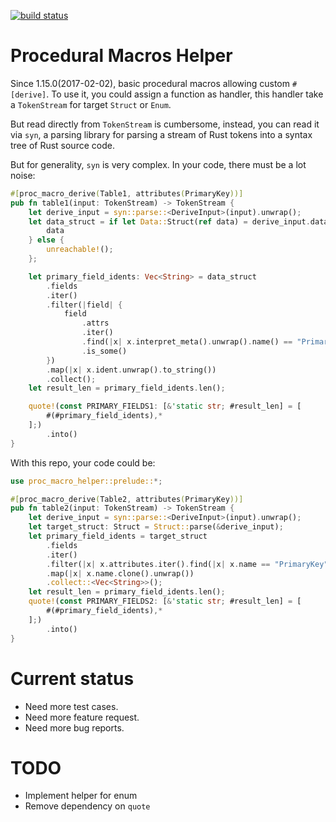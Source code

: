 [![build status](https://api.travis-ci.org/DCjanus/proc_macro_helper.svg?branch=master)](https://travis-ci.org/DCjanus/proc_macro_helper)

# Procedural Macros Helper

Since 1.15.0(2017-02-02), basic procedural macros allowing custom `#[derive]`. To use it, you could assign a function as handler, this handler take a `TokenStream` for target `Struct` or `Enum`.

But read directly from `TokenStream` is cumbersome, instead, you can read it via `syn`, a parsing library for parsing a stream of Rust tokens into a syntax tree of Rust source code. 

But for generality, `syn` is very complex. In your code, there must be a lot noise:

```rust
#[proc_macro_derive(Table1, attributes(PrimaryKey))]
pub fn table1(input: TokenStream) -> TokenStream {
    let derive_input = syn::parse::<DeriveInput>(input).unwrap();
    let data_struct = if let Data::Struct(ref data) = derive_input.data {
        data
    } else {
        unreachable!();
    };

    let primary_field_idents: Vec<String> = data_struct
        .fields
        .iter()
        .filter(|field| {
            field
                .attrs
                .iter()
                .find(|x| x.interpret_meta().unwrap().name() == "PrimaryKey")
                .is_some()
        })
        .map(|x| x.ident.unwrap().to_string())
        .collect();
    let result_len = primary_field_idents.len();

    quote!(const PRIMARY_FIELDS1: [&'static str; #result_len] = [
        #(#primary_field_idents),*
    ];)
        .into()
}
```

With this repo, your code could be:

```rust
use proc_macro_helper::prelude::*;

#[proc_macro_derive(Table2, attributes(PrimaryKey))]
pub fn table2(input: TokenStream) -> TokenStream {
    let derive_input = syn::parse::<DeriveInput>(input).unwrap();
    let target_struct: Struct = Struct::parse(&derive_input);
    let primary_field_idents = target_struct
        .fields
        .iter()
        .filter(|x| x.attributes.iter().find(|x| x.name == "PrimaryKey").is_some())
        .map(|x| x.name.clone().unwrap())
        .collect::<Vec<String>>();
    let result_len = primary_field_idents.len();
    quote!(const PRIMARY_FIELDS2: [&'static str; #result_len] = [
        #(#primary_field_idents),*
    ];)
        .into()
}

```

# Current status

+ Need more test cases.
+ Need more feature request.
+ Need more bug reports.

# TODO

+ Implement helper for enum
+ Remove dependency on `quote`